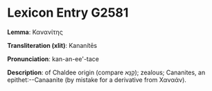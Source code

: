 # Lexicon Entry G2581

**Lemma**: Κανανίτης

**Transliteration (xlit)**: Kananítēs

**Pronunciation**: kan-an-ee'-tace

**Description**:
of Chaldee origin (compare קַנָּא); zealous; Cananites, an epithet:--Canaanite (by mistake for a derivative from Χαναάν).
